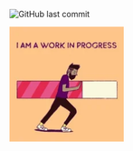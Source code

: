![GitHub last commit](https://img.shields.io/github/last-commit/MarekLas/3city_Property_Values)

<img align="center" width ="40%" src="https://github.com/MarekLas/3city_Property_Values/blob/main/readme_files/work_in_progress.webp" />
